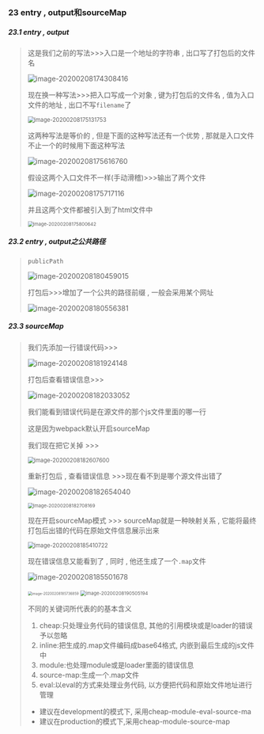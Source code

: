 ### 23 entry , output和sourceMap

##### 23.1 entry , output

> 这是我们之前的写法>>>入口是一个地址的字符串 , 出口写了打包后的文件名
>
> ![image-20200208174308416](..\images\image-20200208174308416.png)
>
> 现在换一种写法>>>把入口写成一个对象 , 键为打包后的文件名 , 值为入口文件的地址 , 出口不写`filename`了
>
> <img src="..\images\image-20200208175131753.png" alt="image-20200208175131753" style="zoom:80%;" />
>
> 这两种写法是等价的 , 但是下面的这种写法还有一个优势 , 那就是入口文件不止一个的时候用下面这种写法
>
> ![image-20200208175616760](..\images\image-20200208175616760.png)
>
> 假设这两个入口文件不一样(手动滑稽)>>>输出了两个文件
>
> ![image-20200208175717116](..\images\image-20200208175717116.png)
>
> 并且这两个文件都被引入到了html文件中
>
> <img src="..\images\image-20200208175800642.png" alt="image-20200208175800642" style="zoom:67%;" />

##### 23.2 entry , output之公共路径

> `publicPath`
>
> ![image-20200208180459015](..\images\image-20200208180459015.png)
>
> 打包后>>>增加了一个公共的路径前缀 , 一般会采用某个网址
>
> ![image-20200208180556381](..\images\image-20200208180556381.png)

##### 23.3 sourceMap

> 我们先添加一行错误代码>>>
>
> ![image-20200208181924148](..\images\image-20200208181924148.png)
>
> 打包后查看错误信息>>>
>
> ![image-20200208182033052](..\images\image-20200208182033052.png)
>
> 我们能看到错误代码是在源文件的那个js文件里面的哪一行
>
> 这是因为webpack默认开启sourceMap
>
> 我们现在把它关掉 >>>
>
> <img src="..\images\image-20200208182607600.png" alt="image-20200208182607600" style="zoom:80%;" />
>
> 重新打包后 , 查看错误信息 >>>现在看不到是哪个源文件出错了
>
> ![image-20200208182654040](..\images\image-20200208182654040.png)
>
> <img src="..\images\image-20200208182708169.png" alt="image-20200208182708169" style="zoom:67%;" />
>
> 现在开启sourceMap模式 >>> sourceMap就是一种映射关系 , 它能将最终打包后出错的代码在原始文件信息展示出来
>
> <img src="..\images\image-20200208185410722.png" alt="image-20200208185410722" style="zoom:80%;" />
>
> 现在错误信息又能看到了 , 同时 , 他还生成了一个`.map`文件
>
> ![image-20200208185501678](..\images\image-20200208185501678.png)
>
> <img src="..\images\image-20200208185736859.png" alt="image-20200208185736859" style="zoom:50%;" />
>
> <img src="..\images\image-20200208190505194.png" alt="image-20200208190505194" style="zoom: 67%;" />
>
> 不同的关键词所代表的的基本含义
>
> 1. cheap:只处理业务代码的错误信息, 其他的引用模块或是loader的错误予以忽略
> 2. inline:把生成的.map文件编码成base64格式, 内嵌到最后生成的js文件中
> 3. module:也处理module或是loader里面的错误信息
> 4. source-map:生成一个.map文件
> 5. eval:以eval的方式来处理业务代码, 以方便把代码和原始文件地址进行管理
>
> - 建议在development的模式下, 采用cheap-module-eval-source-ma
> - 建议在production的模式下,采用cheap-module-source-map

